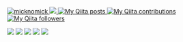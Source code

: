 [ ![micknomick](https://komarev.com/ghpvc/?username=micknomick)
](https://github.com/micknomick/mick1996/)
[![](https://img.shields.io/github/followers/micknomick?label=follow&logo=github&style=flat)
](https://github.com/micknomick)
[![My Qiita posts](https://qiita-badge.apiapi.app/s/noob_engineer_mick/posts.svg)
](http://qiita.com/noob_engineer_mick)
[![My Qiita contributions](https://qiita-badge.apiapi.app/s/noob_engineer_mick/contributions.svg)
](http://qiita.com/noob_engineer_mick)
[![My Qiita followers](https://qiita-badge.apiapi.app/s/noob_engineer_mick/followers.svg)
](http://qiita.com/noob_engineer_mick)

![](http://github-profile-summary-cards.vercel.app/api/cards/profile-details?username=micknomick&theme=slateorange)
![](http://github-profile-summary-cards.vercel.app/api/cards/repos-per-language?username=micknomick&theme=slateorange&exclude={exclude})
![](http://github-profile-summary-cards.vercel.app/api/cards/most-commit-language?username=micknomick&theme=slateorange&exclude={exclude})
![](http://github-profile-summary-cards.vercel.app/api/cards/stats?username=micknomick&theme=slateorange)
![](http://github-profile-summary-cards.vercel.app/api/cards/productive-time?username=micknomick&theme=slateorange&utcOffset={utcOffset})
